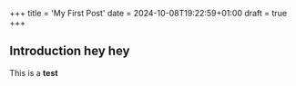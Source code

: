 +++
title = 'My First Post'
date = 2024-10-08T19:22:59+01:00
draft = true
+++
## Introduction hey hey
This is a **test**